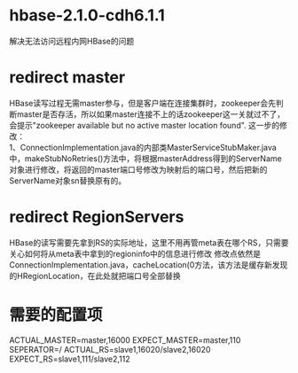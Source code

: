 # hbase-2.1.0-cdh6.1.1
解决无法访问远程内网HBase的问题  

# redirect master
HBase读写过程无需master参与，但是客户端在连接集群时，zookeeper会先判断master是否存活，所以如果master连接不上的话zookeeper这一关就过不了，会提示"zookeeper available but no active master location found".
这一步的修改：  
  1、ConnectionImplementation.java的内部类MasterServiceStubMaker.java中，makeStubNoRetries()方法中，将根据masterAddress得到的ServerName对象进行修改，将返回的master端口号修改为映射后的端口号，然后把新的ServerName对象sn替换原有的。
  
# redirect RegionServers
HBase的读写需要先拿到RS的实际地址，这里不用再管meta表在哪个RS，只需要关心如何将从meta表中拿到的regioninfo中的信息进行修改
修改点依然是ConnectionImplementation.java，cacheLocation(0方法，该方法是缓存新发现的HRegionLocation，在此处就把端口号全部替换

# 需要的配置项
ACTUAL_MASTER=master,16000
EXPECT_MASTER=master,110
SEPERATOR=/
ACTUAL_RS=slave1,16020/slave2,16020
EXPECT_RS=slave1,111/slave2,112

